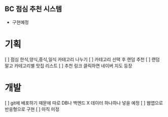 ## BC 점심 추천 시스템

- 구현예정

# 기획

[ ] 점심 한식,양식,중식,일식 카테고리 나누기
[ ] 카테고리 선택 후 랜덤 추천
[ ] 랜덤 말고 카테고리별 맛집 리스트
[ ] 추천 링크 클릭하면 네이버 지도 등장

# 개발

[ ] git에 배포하기 때문에 따로 DB나 백엔드 X 데이터 하나하나 넣을 예정
[ ] 웹앱으로 반응형으로 구현
[ ] 아직 미정
